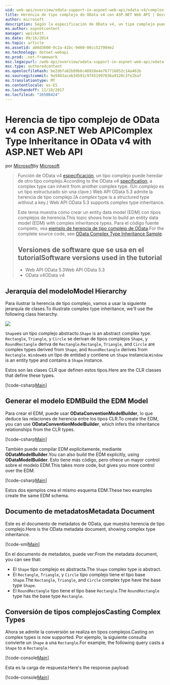 ```yaml
---
uid: web-api/overview/odata-support-in-aspnet-web-api/odata-v4/complex-type-inheritance-in-odata-v4
title: Herencia de tipo complejo de OData v4 con ASP.NET Web API | Documentos de Microsoft
author: microsoft
description: Según la especificación de OData v4, un tipo complejo puede heredar de otro tipo complejo. (Un tipo complejo es un tipo estructurado sin una clave). API de Web...
ms.author: aspnetcontent
manager: wpickett
ms.date: 09/16/2014
ms.topic: article
ms.assetid: a00d3600-9c2a-41bc-9460-06cc527904e2
ms.technology: dotnet-webapi
ms.prod: .net-framework
msc.legacyurl: /web-api/overview/odata-support-in-aspnet-web-api/odata-v4/complex-type-inheritance-in-odata-v4
msc.type: authoredcontent
ms.openlocfilehash: be2dbfa82b99b6c48928e4e767716852c14a463b
ms.sourcegitcommit: 9a9483aceb34591c97451997036a9120c3fe2baf
ms.translationtype: MT
ms.contentlocale: es-ES
ms.lasthandoff: 11/10/2017
ms.locfileid: "26508424"
---
```

<a name="complex-type-inheritance-in-odata-v4-with-aspnet-web-api"></a><span data-ttu-id="ce061-104">Herencia de tipo complejo de OData v4 con ASP.NET Web API</span><span class="sxs-lookup"><span data-stu-id="ce061-104">Complex Type Inheritance in OData v4 with ASP.NET Web API</span></span>
====================
<span data-ttu-id="ce061-105">por [Microsoft](https://github.com/microsoft)</span><span class="sxs-lookup"><span data-stu-id="ce061-105">by [Microsoft](https://github.com/microsoft)</span></span>

> <span data-ttu-id="ce061-106">Función de OData v4 [especificación](http://www.odata.org/documentation/odata-version-4-0/), un tipo complejo puede heredar de otro tipo complejo.</span><span class="sxs-lookup"><span data-stu-id="ce061-106">According to the OData v4 [specification](http://www.odata.org/documentation/odata-version-4-0/), a complex type can inherit from another complex type.</span></span> <span data-ttu-id="ce061-107">(Un *complejo* es un tipo estructurado sin una clave.) Web API OData 5.3 admite la herencia de tipo complejo.</span><span class="sxs-lookup"><span data-stu-id="ce061-107">(A *complex* type is a structured type without a key.) Web API OData 5.3 supports complex type inheritance.</span></span>
> 
> <span data-ttu-id="ce061-108">Este tema muestra cómo crear un entity data model (EDM) con tipos complejos de herencia.</span><span class="sxs-lookup"><span data-stu-id="ce061-108">This topic shows how to build an entity data model (EDM) with complex inheritance types.</span></span> <span data-ttu-id="ce061-109">Para el código fuente completo, vea [ejemplo de herencia de tipo complejo de OData](http://aspnet.codeplex.com/sourcecontrol/latest#Samples/WebApi/OData/v4/ODataComplexTypeInheritanceSample/ReadMe.txt).</span><span class="sxs-lookup"><span data-stu-id="ce061-109">For the complete source code, see [OData Complex Type Inheritance Sample](http://aspnet.codeplex.com/sourcecontrol/latest#Samples/WebApi/OData/v4/ODataComplexTypeInheritanceSample/ReadMe.txt).</span></span>
> 
> ## <a name="software-versions-used-in-the-tutorial"></a><span data-ttu-id="ce061-110">Versiones de software que se usa en el tutorial</span><span class="sxs-lookup"><span data-stu-id="ce061-110">Software versions used in the tutorial</span></span>
> 
> 
> - <span data-ttu-id="ce061-111">Web API OData 5.3</span><span class="sxs-lookup"><span data-stu-id="ce061-111">Web API OData 5.3</span></span>
> - <span data-ttu-id="ce061-112">OData v4</span><span class="sxs-lookup"><span data-stu-id="ce061-112">OData v4</span></span>


## <a name="model-hierarchy"></a><span data-ttu-id="ce061-113">Jerarquía del modelo</span><span class="sxs-lookup"><span data-stu-id="ce061-113">Model Hierarchy</span></span>

<span data-ttu-id="ce061-114">Para ilustrar la herencia de tipo complejo, vamos a usar la siguiente jerarquía de clases.</span><span class="sxs-lookup"><span data-stu-id="ce061-114">To illustrate complex type inheritance, we'll use the following class hierarchy.</span></span>

![](complex-type-inheritance-in-odata-v4/_static/image1.png)

<span data-ttu-id="ce061-115">`Shape`es un tipo complejo abstracto.</span><span class="sxs-lookup"><span data-stu-id="ce061-115">`Shape` is an abstract complex type.</span></span> <span data-ttu-id="ce061-116">`Rectangle`, `Triangle`, y `Circle` se derivan de tipos complejos `Shape`, y `RoundRectangle` deriva de `Rectangle`.</span><span class="sxs-lookup"><span data-stu-id="ce061-116">`Rectangle`, `Triangle`, and `Circle` are complex types derived from `Shape`, and `RoundRectangle` derives from `Rectangle`.</span></span> <span data-ttu-id="ce061-117">`Window`es un tipo de entidad y contiene un `Shape` instancia.</span><span class="sxs-lookup"><span data-stu-id="ce061-117">`Window` is an entity type and contains a `Shape` instance.</span></span>

<span data-ttu-id="ce061-118">Estos son las clases CLR que definen estos tipos.</span><span class="sxs-lookup"><span data-stu-id="ce061-118">Here are the CLR classes that define these types.</span></span>

[!code-csharp[Main](complex-type-inheritance-in-odata-v4/samples/sample1.cs)]

## <a name="build-the-edm-model"></a><span data-ttu-id="ce061-119">Generar el modelo EDM</span><span class="sxs-lookup"><span data-stu-id="ce061-119">Build the EDM Model</span></span>

<span data-ttu-id="ce061-120">Para crear el EDM, puede usar **ODataConventionModelBuilder**, lo que deduce las relaciones de herencia entre los tipos CLR.</span><span class="sxs-lookup"><span data-stu-id="ce061-120">To create the EDM, you can use **ODataConventionModelBuilder**, which infers the inheritance relationships from the CLR types.</span></span>

[!code-csharp[Main](complex-type-inheritance-in-odata-v4/samples/sample2.cs)]

<span data-ttu-id="ce061-121">También puede compilar EDM explícitamente, mediante **ODataModelBuilder**.</span><span class="sxs-lookup"><span data-stu-id="ce061-121">You can also build the EDM explicitly, using **ODataModelBuilder**.</span></span> <span data-ttu-id="ce061-122">Esto tiene más código, pero ofrece un mayor control sobre el modelo EDM.</span><span class="sxs-lookup"><span data-stu-id="ce061-122">This takes more code, but gives you more control over the EDM.</span></span>

[!code-csharp[Main](complex-type-inheritance-in-odata-v4/samples/sample3.cs)]

<span data-ttu-id="ce061-123">Estos dos ejemplos crea el mismo esquema EDM.</span><span class="sxs-lookup"><span data-stu-id="ce061-123">These two examples create the same EDM schema.</span></span>

## <a name="metadata-document"></a><span data-ttu-id="ce061-124">Documento de metadatos</span><span class="sxs-lookup"><span data-stu-id="ce061-124">Metadata Document</span></span>

<span data-ttu-id="ce061-125">Este es el documento de metadatos de OData, que muestra herencia de tipo complejo.</span><span class="sxs-lookup"><span data-stu-id="ce061-125">Here is the OData metadata document, showing complex type inheritance.</span></span>

[!code-xml[Main](complex-type-inheritance-in-odata-v4/samples/sample4.xml?highlight=13,17,25,30)]

<span data-ttu-id="ce061-126">En el documento de metadatos, puede ver:</span><span class="sxs-lookup"><span data-stu-id="ce061-126">From the metadata document, you can see that:</span></span>

- <span data-ttu-id="ce061-127">El `Shape` tipo complejo es abstracta.</span><span class="sxs-lookup"><span data-stu-id="ce061-127">The `Shape` complex type is abstract.</span></span>
- <span data-ttu-id="ce061-128">El `Rectangle`, `Triangle`, y `Circle` tipo complejo tiene el tipo base `Shape`.</span><span class="sxs-lookup"><span data-stu-id="ce061-128">The `Rectangle`, `Triangle`, and `Circle` complex type have the base type `Shape`.</span></span>
- <span data-ttu-id="ce061-129">El `RoundRectangle` tipo tiene el tipo base `Rectangle`.</span><span class="sxs-lookup"><span data-stu-id="ce061-129">The `RoundRectangle` type has the base type `Rectangle`.</span></span>

## <a name="casting-complex-types"></a><span data-ttu-id="ce061-130">Conversión de tipos complejos</span><span class="sxs-lookup"><span data-stu-id="ce061-130">Casting Complex Types</span></span>

<span data-ttu-id="ce061-131">Ahora se admite la conversión se realiza en tipos complejos.</span><span class="sxs-lookup"><span data-stu-id="ce061-131">Casting on complex types is now supported.</span></span> <span data-ttu-id="ce061-132">Por ejemplo, la siguiente consulta convierte un `Shape` a una `Rectangle`.</span><span class="sxs-lookup"><span data-stu-id="ce061-132">For example, the following query casts a `Shape` to a `Rectangle`.</span></span>

[!code-console[Main](complex-type-inheritance-in-odata-v4/samples/sample5.cmd)]

<span data-ttu-id="ce061-133">Esta es la carga de respuesta:</span><span class="sxs-lookup"><span data-stu-id="ce061-133">Here's the response payload:</span></span>

[!code-console[Main](complex-type-inheritance-in-odata-v4/samples/sample6.cmd)]
